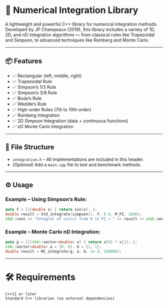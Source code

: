  # 🧮 Numerical Integration Library

A lightweight and powerful C++ library for numerical integration methods. Developed by JP Champeaux (2019), this library includes a variety of 1D, 2D, and nD integration algorithms — from classical rules like Trapezoidal and Simpson, to advanced techniques like Romberg and Monte Carlo.

---

## 📦 Features

- ✅ Rectangular (left, middle, right)
- ✅ Trapezoidal Rule
- ✅ Simpson’s 1/3 Rule
- ✅ Simpson’s 3/8 Rule
- ✅ Bode’s Rule
- ✅ Weddle’s Rule
- ✅ High-order Rules (7th to 10th order)
- ✅ Romberg Integration
- ✅ 2D Simpson Integration (data + continuous functions)
- ✅ nD Monte Carlo Integration

---

## 📁 File Structure

- `integration.h` – All implementations are included in this header.
- *(Optional)* Add a `main.cpp` file to test and benchmark methods.

---

## ⚙️ Usage

###  Example – Using Simpson’s Rule:
```cpp
auto f = [](double x) { return sin(x); };
double result = Std_integrate(simpson(), f, 0.0, M_PI, 1000);
std::cout << "Integral of sin(x) from 0 to PI ≈ " << result << std::endl;
```

###  Example – Monte Carlo nD Integration:
```cpp
auto g = [](std::vector<double> x) { return x[0] * x[1]; };
std::vector<double> a = {0, 0}, b = {1, 1};
double result = MC_integrate(g, a, b, 1e-4, 100000);
```
---
# 🛠 Requirements

    C++11 or later
    Standard C++ libraries (no external dependencies)

